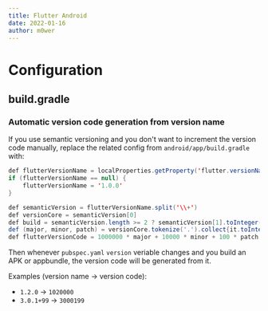 ```yaml
---
title: Flutter Android
date: 2022-01-16
author: m0wer
---
```


# Configuration

## build.gradle

### Automatic version code generation from version name

If you use semantic versioning and you don't want to increment the version code
manually, replace the  related config from `android/app/build.gradle` with:

```java
def flutterVersionName = localProperties.getProperty('flutter.versionName')
if (flutterVersionName == null) {
    flutterVersionName = '1.0.0'
}

def semanticVersion = flutterVersionName.split('\\+')
def versionCore = semanticVersion[0]
def build = semanticVersion.length >= 2 ? semanticVersion[1].toInteger() : 0
def (major, minor, patch) = versionCore.tokenize('.').collect{it.toInteger()}
def flutterVersionCode = 1000000 * major + 10000 * minor + 100 * patch + build
```

Then whenever `pubspec.yaml` `version` veriable changes and you build an APK or
appbundle, the version code will be generated from it.

Examples (version name -> version code):

* `1.2.0` -> `1020000`
* `3.0.1+99` -> `3000199`
